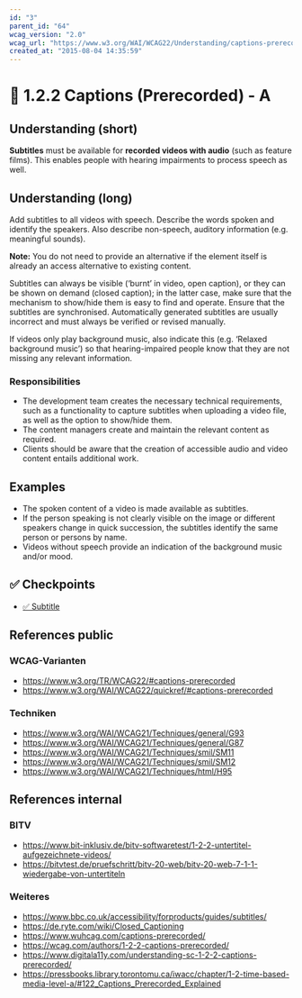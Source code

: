```yaml
---
id: "3"
parent_id: "64"
wcag_version: "2.0"
wcag_url: "https://www.w3.org/WAI/WCAG22/Understanding/captions-prerecorded.html"
created_at: "2015-08-04 14:35:59"
---
```


# 📜 1.2.2 Captions (Prerecorded) - A

## Understanding (short)

**Subtitles** must be available for **recorded videos with audio** (such as feature films). This enables people with hearing impairments to process speech as well.

## Understanding (long)

Add subtitles to all videos with speech. Describe the words spoken and identify the speakers. Also describe non-speech, auditory information (e.g. meaningful sounds).

**Note:** You do not need to provide an alternative if the element itself is already an access alternative to existing content.

Subtitles can always be visible (‘burnt’ in video, open caption), or they can be shown on demand (closed caption); in the latter case, make sure that the mechanism to show/hide them is easy to find and operate. Ensure that the subtitles are synchronised. Automatically generated subtitles are usually incorrect and must always be verified or revised manually.

If videos only play background music, also indicate this (e.g. ‘Relaxed background music’) so that hearing-impaired people know that they are not missing any relevant information.

### Responsibilities

- The development team creates the necessary technical requirements, such as a functionality to capture subtitles when uploading a video file, as well as the option to show/hide them.
- The content managers create and maintain the relevant content as required.
- Clients should be aware that the creation of accessible audio and video content entails additional work.

## Examples

- The spoken content of a video is made available as subtitles.
- If the person speaking is not clearly visible on the image or different speakers change in quick succession, the subtitles identify the same person or persons by name.
- Videos without speech provide an indication of the background music and/or mood.

## ✅ Checkpoints

- [✅ Subtitle](subtitle)

## References public

### WCAG-Varianten

- <https://www.w3.org/TR/WCAG22/#captions-prerecorded>
- <https://www.w3.org/WAI/WCAG22/quickref/#captions-prerecorded>

### Techniken

- <https://www.w3.org/WAI/WCAG21/Techniques/general/G93>
- <https://www.w3.org/WAI/WCAG21/Techniques/general/G87>
- <https://www.w3.org/WAI/WCAG21/Techniques/smil/SM11>
- <https://www.w3.org/WAI/WCAG21/Techniques/smil/SM12>
- <https://www.w3.org/WAI/WCAG21/Techniques/html/H95>

## References internal

### BITV

- <https://www.bit-inklusiv.de/bitv-softwaretest/1-2-2-untertitel-aufgezeichnete-videos/>
- <https://bitvtest.de/pruefschritt/bitv-20-web/bitv-20-web-7-1-1-wiedergabe-von-untertiteln>

### Weiteres

- <https://www.bbc.co.uk/accessibility/forproducts/guides/subtitles/>
- <https://de.ryte.com/wiki/Closed_Captioning>
- <https://www.wuhcag.com/captions-prerecorded/>
- <https://wcag.com/authors/1-2-2-captions-prerecorded/>
- <https://www.digitala11y.com/understanding-sc-1-2-2-captions-prerecorded/>
- <https://pressbooks.library.torontomu.ca/iwacc/chapter/1-2-time-based-media-level-a/#122_Captions_Prerecorded_Explained>
